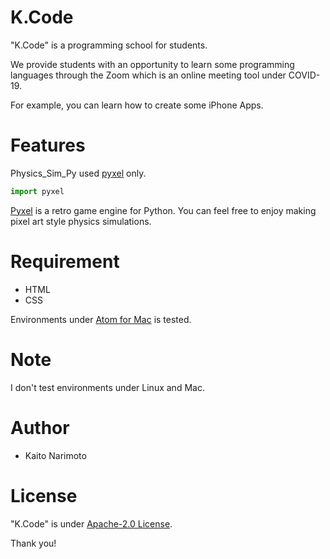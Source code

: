 # K.Code
"K.Code" is a programming school for students.

We provide students with an opportunity to learn some programming languages through the Zoom which is an online meeting tool under COVID-19.

For example, you can learn how to create some iPhone Apps.
 
 
# Features
 
Physics_Sim_Py used [pyxel](https://github.com/kitao/pyxel) only.
 
```python
import pyxel
```
[Pyxel](https://github.com/kitao/pyxel) is a retro game engine for Python.
You can feel free to enjoy making pixel art style physics simulations.
 
# Requirement
 
* HTML
* CSS
 
Environments under [Atom for Mac](https://atom.io/) is tested.

 
# Note
 
I don't test environments under Linux and Mac.
 
# Author
 
* Kaito Narimoto
 
# License
 
"K.Code" is under [Apache-2.0 License](https://en.wikipedia.org/wiki/Apache_License).
 
Thank you!
